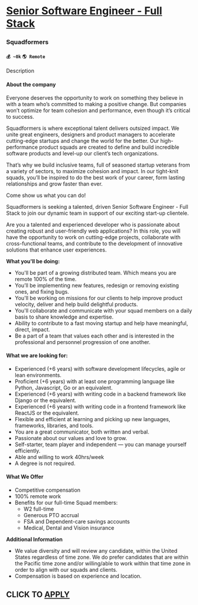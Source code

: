 # [Senior Software Engineer - Full Stack](https://www.remotewlb.com/apply/senior-software-engineer-full-stack-75331)  
### Squadformers  
#### `💰 ~0k` `🌎 Remote`  

Description

#### **About the company**

Everyone deserves the opportunity to work on something they believe in with a team who’s committed to making a positive change. But companies won’t optimize for team cohesion and performance, even though it’s critical to success.

Squadformers is where exceptional talent delivers outsized impact. We unite great engineers, designers and product managers to accelerate cutting-edge startups and change the world for the better. Our high-performance product squads are created to define and build incredible software products and level-up our client’s tech organizations.

That’s why we build inclusive teams, full of seasoned startup veterans from a variety of sectors, to maximize cohesion and impact. In our tight-knit squads, you’ll be inspired to do the best work of your career, form lasting relationships and grow faster than ever.

Come show us what you can do!

Squadformers is seeking a talented, driven Senior Software Engineer - Full Stack to join our dynamic team in support of our exciting start-up clientele.

Are you a talented and experienced developer who is passionate about creating robust and user-friendly web applications? In this role, you will have the opportunity to work on cutting-edge projects, collaborate with cross-functional teams, and contribute to the development of innovative solutions that enhance user experiences.

**What you'll be doing:**

  * You'll be part of a growing distributed team. Which means you are remote 100% of the time.
  * You’ll be implementing new features, redesign or removing existing ones, and fixing bugs.
  * You'll be working on missions for our clients to help improve product velocity, deliver and help build delightful products.
  * You'll collaborate and communicate with your squad members on a daily basis to share knowledge and expertise.
  * Ability to contribute to a fast moving startup and help have meaningful, direct, impact.
  * Be a part of a team that values each other and is interested in the professional and personnel progression of one another.

#### **What we are looking for:**

  * Experienced (+6 years) with software development lifecycles, agile or lean environments.
  * Proficient (+6 years) with at least one programming language like Python, Javascript, Go or an equivalent.
  * Experienced (+6 years) with writing code in a backend framework like Django or the equivalent.
  * Experienced (+6 years) with writing code in a frontend framework like ReactJS or the equivalent.
  * Flexible and efficient at learning and picking up new languages, frameworks, libraries, and tools.
  * You are a great communicator, both written and verbal.
  * Passionate about our values and love to grow.
  * Self-starter, team player and independent — you can manage yourself efficiently.
  * Able and willing to work 40hrs/week
  * A degree is not required.

#### **What We Offer**

  * Competitive compensation
  * 100% remote work
  * Benefits for our full-time Squad members: 
    * W2 full-time
    * Generous PTO accrual
    * FSA and Dependent-care savings accounts
    * Medical, Dental and Vision insurance

**Additional Information**

  * We value diversity and will review any candidate, within the United States regardless of time zone. We do prefer candidates that are within the Pacific time zone and/or willing/able to work within that time zone in order to align with our squads and clients.
  * Compensation is based on experience and location.

  
## CLICK TO [APPLY](https://www.remotewlb.com/apply/senior-software-engineer-full-stack-75331)

